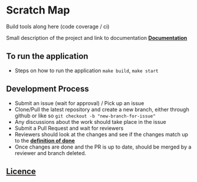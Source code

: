 
# Scratch Map

Build tools along here (code coverage / ci)

Small description of the project and link to documentation
**[Documentation](https://github.com/dcdarrell9/scratch-map/blob/master/docs/index.md)**

## To run the application

- Steps on how to run the application `make build`, `make start`

## Development Process

- Submit an issue (wait for approval) / Pick up an issue
- Clone/Pull the latest repository and create a new branch, either through github or like so `git checkout -b "new-branch-for-issue"`
- Any discussions about the work should take place in the issue
- Submit a Pull Request and wait for reviewers
- Reviewers should look at the changes and see if the changes match up to the **[definition of done](https://github.com/dcdarrell9/scratch-map/blob/master/docs/project_info/definitions.md)**
- Once changes are done and the PR is up to date, should be merged by a reviewer and branch deleted.

## **[Licence](https://github.com/dcdarrell9/scratch-map/blob/master/docs/app_info/design/license.md)**

